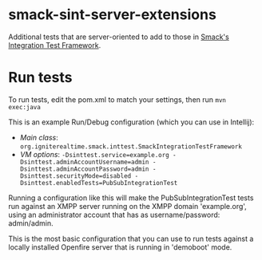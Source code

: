 # smack-sint-server-extensions
Additional tests that are server-oriented to add to those in [Smack's Integration Test Framework](https://github.com/igniterealtime/Smack/blob/master/documentation/developer/integrationtest.md).

# Run tests
To run tests, edit the pom.xml to match your settings, then run `mvn exec:java`

This is an example Run/Debug configuration (which you can use in Intellij):

- *Main class*: `org.igniterealtime.smack.inttest.SmackIntegrationTestFramework`
- *VM options*: `-Dsinttest.service=example.org -Dsinttest.adminAccountUsername=admin -Dsinttest.adminAccountPassword=admin -Dsinttest.securityMode=disabled -Dsinttest.enabledTests=PubSubIntegrationTest`

Running a configuration like this will make the PubSubIntegrationTest tests run against an XMPP server running on the XMPP domain 'example.org', using an administrator account that has as username/password: admin/admin.

This is the most basic configuration that you can use to run tests against a locally installed Openfire server that is running in 'demoboot' mode.
